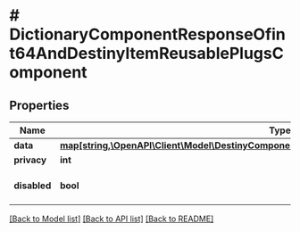 # # DictionaryComponentResponseOfint64AndDestinyItemReusablePlugsComponent

## Properties

Name | Type | Description | Notes
------------ | ------------- | ------------- | -------------
**data** | [**map[string,\OpenAPI\Client\Model\DestinyComponentsItemsDestinyItemReusablePlugsComponent]**](DestinyComponentsItemsDestinyItemReusablePlugsComponent.md) |  | [optional]
**privacy** | **int** |  | [optional]
**disabled** | **bool** | If true, this component is disabled. | [optional]

[[Back to Model list]](../../README.md#models) [[Back to API list]](../../README.md#endpoints) [[Back to README]](../../README.md)
